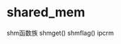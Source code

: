 <link href="../../css/style.css" rel="stylesheet" type="text/css" />


# shared_mem
shm函数族
shmget()
shmflag()
ipcrm
